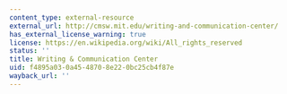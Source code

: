 ```yaml
---
content_type: external-resource
external_url: http://cmsw.mit.edu/writing-and-communication-center/
has_external_license_warning: true
license: https://en.wikipedia.org/wiki/All_rights_reserved
status: ''
title: Writing & Communication Center
uid: f4895a03-0a45-4870-8e22-0bc25cb4f87e
wayback_url: ''
---
```

